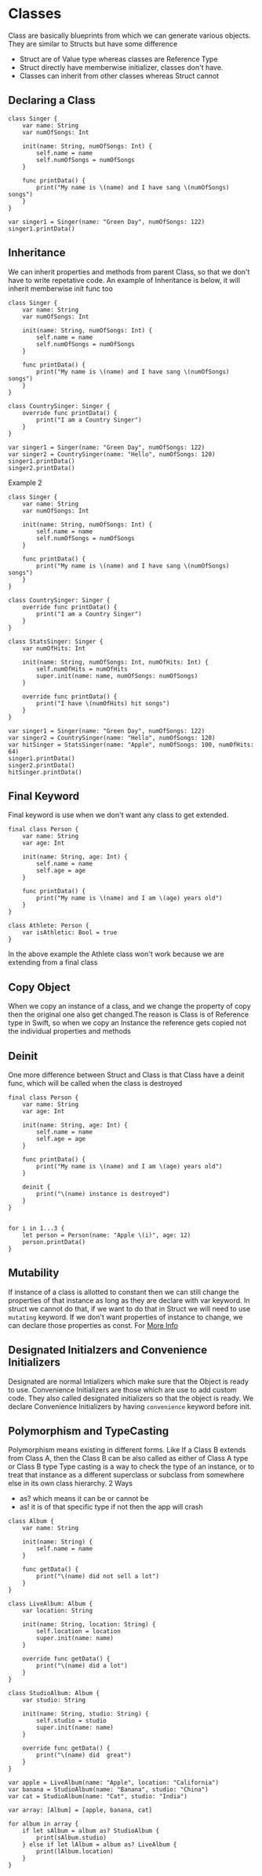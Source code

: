 # Classes

Class are basically blueprints from which we can generate various objects. They are similar to Structs but have some difference
- Struct are of Value type whereas classes are Reference Type
- Struct directly have memberwise initializer, classes don't have.
- Classes can inherit from other classes whereas Struct cannot

## Declaring a Class
```
class Singer {
    var name: String
    var numOfSongs: Int
    
    init(name: String, numOfSongs: Int) {
        self.name = name
        self.numOfSongs = numOfSongs
    }
    
    func printData() {
        print("My name is \(name) and I have sang \(numOfSongs) songs")
    }
}

var singer1 = Singer(name: "Green Day", numOfSongs: 122)
singer1.printData()
```

## Inheritance
We can inherit properties and methods from parent Class, so that we don't have to write repetative code.
An example of Inheritance is below, it will inherit memberwise init func too
```
class Singer {
    var name: String
    var numOfSongs: Int
    
    init(name: String, numOfSongs: Int) {
        self.name = name
        self.numOfSongs = numOfSongs
    }
    
    func printData() {
        print("My name is \(name) and I have sang \(numOfSongs) songs")
    }
}

class CountrySinger: Singer {
    override func printData() {
        print("I am a Country Singer")
    }
}

var singer1 = Singer(name: "Green Day", numOfSongs: 122)
var singer2 = CountrySinger(name: "Hello", numOfSongs: 120)
singer1.printData()
singer2.printData()
```

Example 2
```
class Singer {
    var name: String
    var numOfSongs: Int
    
    init(name: String, numOfSongs: Int) {
        self.name = name
        self.numOfSongs = numOfSongs
    }
    
    func printData() {
        print("My name is \(name) and I have sang \(numOfSongs) songs")
    }
}

class CountrySinger: Singer {
    override func printData() {
        print("I am a Country Singer")
    }
}

class StatsSinger: Singer {
    var numOfHits: Int
    
    init(name: String, numOfSongs: Int, numOfHits: Int) {
        self.numOfHits = numOfHits
        super.init(name: name, numOfSongs: numOfSongs)
    }
    
    override func printData() {
        print("I have \(numOfHits) hit songs")
    }
}

var singer1 = Singer(name: "Green Day", numOfSongs: 122)
var singer2 = CountrySinger(name: "Hello", numOfSongs: 120)
var hitSinger = StatsSinger(name: "Apple", numOfSongs: 100, numOfHits: 64)
singer1.printData()
singer2.printData()
hitSinger.printData()
```

## Final Keyword
Final keyword is use when we don't want any class to get extended.

```
final class Person {
    var name: String
    var age: Int
    
    init(name: String, age: Int) {
        self.name = name
        self.age = age
    }
    
    func printData() {
        print("My name is \(name) and I am \(age) years old")
    }
}

class Athlete: Person {
    var isAthletic: Bool = true
}
```

In the above example the Athlete class won't work because we are extending from a final class

## Copy Object
When we copy an instance of a class, and we change the property of copy then the original one also get changed.The reason is Class is of Reference type in Swift, so when we copy an Instance the reference gets copied not the individual properties and methods

## Deinit
One more difference between Struct and Class is that Class have a deinit func, which will be called when the class is destroyed
```
final class Person {
    var name: String
    var age: Int
    
    init(name: String, age: Int) {
        self.name = name
        self.age = age
    }
    
    func printData() {
        print("My name is \(name) and I am \(age) years old")
    }
    
    deinit {
        print("\(name) instance is destroyed")
    }
}


for i in 1...3 {
    let person = Person(name: "Apple \(i)", age: 12)
    person.printData()
}
```

## Mutability
If instance of a class is allotted to constant then we can still change the properties of that instance as long as they are declare with var keyword. In struct we cannot do that, if we want to do that in Struct we will need to use ```mutating``` keyword.
If we don't want properties of instance to change, we can declare those properties as const.
For [More Info](https://www.hackingwithswift.com/sixty/8/7/mutability)

## Designated Initialzers and Convenience Initializers
Designated are normal Intializers which make sure that the Object is ready to use.
Convenience Initializers are those which are use to add custom code. They also called designated initializers so that the object is ready.
We declare Convenience Initializers by having ```convenience``` keyword before init.

## Polymorphism and TypeCasting
Polymorphism means existing in different forms. Like If a Class B extends from Class A, then the Class B can be also called as either of Class A type or Class B type
Type casting is a way to check the type of an instance, or to treat that instance as a different superclass or subclass from somewhere else in its own class hierarchy.
2 Ways
- as? which means it can be or cannot be
- as! it is of that specific type if not then the app will crash

```
class Album {
    var name: String
    
    init(name: String) {
        self.name = name
    }
    
    func getData() {
        print("\(name) did not sell a lot")
    }
}

class LiveAlbum: Album {
    var location: String
    
    init(name: String, location: String) {
        self.location = location
        super.init(name: name)
    }
    
    override func getData() {
        print("\(name) did a lot")
    }
}

class StudioAlbum: Album {
    var studio: String
    
    init(name: String, studio: String) {
        self.studio = studio
        super.init(name: name)
    }
    
    override func getData() {
        print("\(name) did  great")
    }
}

var apple = LiveAlbum(name: "Apple", location: "California")
var banana = StudioAlbum(name: "Banana", studio: "China")
var cat = StudioAlbum(name: "Cat", studio: "India")

var array: [Album] = [apple, banana, cat]

for album in array {
    if let sAlbum = album as? StudioAlbum {
        print(sAlbum.studio)
    } else if let lAlbum = album as? LiveAlbum {
        print(lAlbum.location)
    }
}
```